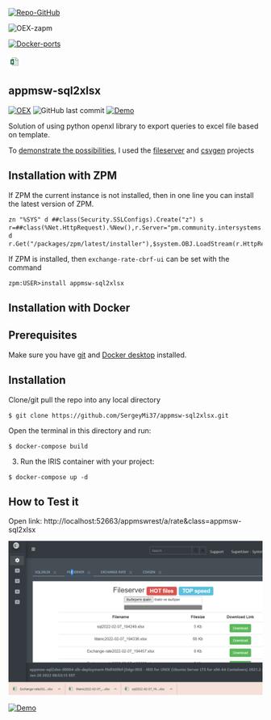 [![Repo-GitHub](https://img.shields.io/badge/dynamic/xml?color=gold&label=GitHub%20module.xml&prefix=ver.&query=%2F%2FVersion&url=https%3A%2F%2Fraw.githubusercontent.com%2Fsergeymi37%2Fappmsw-sql2xlsx%2Fmaster%2Fmodule.xml)](https://raw.githubusercontent.com/sergeymi37/appmsw-sql2xlsx/master/module.xml)
 
![OEX-zapm](https://img.shields.io/badge/dynamic/json?url=https:%2F%2Fpm.community.intersystems.com%2Fpackages%2Fappmsw-sql2xlsx%2F&label=ZPM-pm.community.intersystems.com&query=$.version&color=green&prefix=appmsw-sql2xlsx)
 
[![Docker-ports](https://img.shields.io/badge/dynamic/yaml?color=blue&label=docker-compose&prefix=ports%20-%20&query=%24.services.iris.ports&url=https%3A%2F%2Fraw.githubusercontent.com%2Fsergeymi37%2Fappmsw-sql2xlsx%2Fmaster%2Fdocker-compose.yml)](https://raw.githubusercontent.com/sergeymi37/appmsw-sql2xlsx/master/docker-compose.yml)
 
![](https://raw.githubusercontent.com/SergeyMi37/appmsw-sql2xlsx/master/doc/favicon.png)
 
 ## appmsw-sql2xlsx

 [![OEX](https://img.shields.io/badge/Available%20on-Intersystems%20Open%20Exchange-00b2a9.svg)](https://openexchange.intersystems.com/package/appmsw-sql2xlsx)
 <img alt="GitHub last commit" src="https://img.shields.io/github/last-commit/SergeyMi37/appmsw-sql2xlsx">
 [![Demo](https://img.shields.io/badge/Demo%20on-GCR-black)](https://appmsw-sql2xlsx.demo.community.intersystems.com/apptoolsrest/a/rate&class=appmsw.python.demo#)

 Solution of using python openxl library to export queries to excel file based on template.
 
 To [demonstrate the possibilities](https://appmsw-sql2xlsx.demo.community.intersystems.com/apptoolsrest/a/rate&class=appmsw.python.demo), I used the [fileserver](https://openexchange.intersystems.com/package/Cache-FileServer) and [csvgen](https://openexchange.intersystems.com/package/csvgen) projects
 
 
## Installation with ZPM

If ZPM the current instance is not installed, then in one line you can install the latest version of ZPM.
```
zn "%SYS" d ##class(Security.SSLConfigs).Create("z") s r=##class(%Net.HttpRequest).%New(),r.Server="pm.community.intersystems.com",r.SSLConfiguration="z" d r.Get("/packages/zpm/latest/installer"),$system.OBJ.LoadStream(r.HttpResponse.Data,"c")
```
If ZPM is installed, then `exchange-rate-cbrf-ui` can be set with the command
```
zpm:USER>install appmsw-sql2xlsx
```
## Installation with Docker

## Prerequisites
Make sure you have [git](https://git-scm.com/book/en/v2/Getting-Started-Installing-Git) and [Docker desktop](https://www.docker.com/products/docker-desktop) installed.

## Installation
Clone/git pull the repo into any local directory

```
$ git clone https://github.com/SergeyMi37/appmsw-sql2xlsx.git
```

Open the terminal in this directory and run:

```
$ docker-compose build
```

3. Run the IRIS container with your project:

```
$ docker-compose up -d
```

## How to Test it 
Open link: http://localhost:52663/appmswrest/a/rate&class=appmsw-sql2xlsx

![Link](https://raw.githubusercontent.com/sergeymi37/appmsw-sql2xlsx/master/doc/Screenshot_1.png)

[![Demo](https://img.shields.io/badge/Demo%20on-GCR-black)](https://appmsw-sql2xlsx.demo.community.intersystems.com/apptoolsrest/a/rate&class=appmsw.python.demo#)

